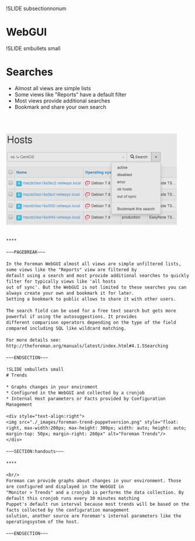 !SLIDE subsectionnonum
# WebGUI

!SLIDE smbullets small
# Searches

* Almost all views are simple lists
* Some views like "Reports" have a default filter
* Most views provide additional searches
* Bookmark and share your own search

<div style="text-align:right">
<img src="./_images/foreman-searches.png" style="float: right, max-width:200px; max-height: 250px; width: auto; height: auto; margin-top: 50px; margin-right: 290px" alt="Foreman Searches"/>
</div>

~~~SECTION:handouts~~~

****

~~~PAGEBREAK~~~

In the Foreman WebGUI almost all views are simple unfiltered lists, some views like the "Reports" view are filtered by
default using a search and most provide additional searches to quickly filter for typically views like 'all hosts
out of sync'. But the WebGUI is not limited to these searches you can always create your own and bookmark it for later.
Setting a bookmark to public allows to share it with other users.

The search field can be used for a free text search but gets more powerful if using the autosuggestions. It provides
different comparison operators depending on the type of the field compared including SQL like wildcard matching.

For more details see: http://theforeman.org/manuals/latest/index.html#4.1.5Searching

~~~ENDSECTION~~~

!SLIDE smbullets small
# Trends

* Graphs changes in your enviroment
* Configured in the WebGUI and collected by a cronjob
* Internal Host parameters or Facts provided by Configuration Management

<div style="text-align:right">
<img src="./_images/foreman-trend-puppetversion.png" style="float: right, max-width:200px; max-height: 300px; width: auto; height: auto; margin-top: 50px; margin-right: 260px" alt="Foreman Trends"/>
</div>

~~~SECTION:handouts~~~

****

<br/>
Foreman can provide graphs about changes in your environment. Those are configured and displayed in the WebGUI in
"Monitor > Trends" and a cronjob is performs the data collection. By default this cronjob runs every 30 minutes matching 
Puppet's default run interval because most trends will be based on the facts collected by the configuration management
solution, another source are Foreman's internal parameters like the operatingsystem of the host.

~~~ENDSECTION~~~
